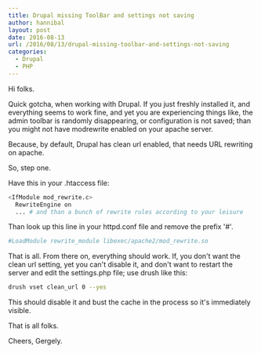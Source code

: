 ```yaml
---
title: Drupal missing ToolBar and settings not saving
author: hannibal
layout: post
date: 2016-08-13
url: /2016/08/13/drupal-missing-toolbar-and-settings-not-saving
categories:
  - Drupal
  - PHP
---
```


Hi folks.

Quick gotcha, when working with Drupal. If you just freshly installed it, and everything seems to work fine, and yet you are experiencing things like, the admin toolbar is randomly disappearing, or configuration is not saved; than you might not have modrewrite enabled on your apache server.

Because, by default, Drupal has clean url enabled, that needs URL rewriting on apache.

So, step one.

Have this in your .htaccess file:
~~~bash
<IfModule mod_rewrite.c>
  RewriteEngine on
  ... # and than a bunch of rewrite rules according to your leisure
~~~

Than look up this line in your httpd.conf file and remove the prefix '#'.
~~~bash
#LoadModule rewrite_module libexec/apache2/mod_rewrite.so
~~~

That is all. From there on, everything should work. If, you don't want the clean url setting, yet you can't disable it, and don't want to restart the server and edit the settings.php file; use drush like this:

~~~bash
drush vset clean_url 0 --yes
~~~

This should disable it and bust the cache in the process so it's immediately visible.

That is all folks.

Cheers,
Gergely.
